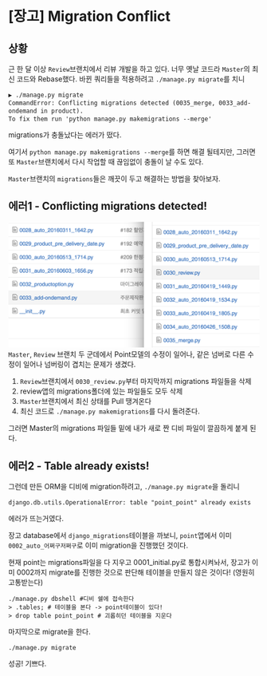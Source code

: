 # [장고] Migration Conflict

## 상황
근 한 달 이상 `Review`브랜치에서 리뷰 개발을 하고 있다.
너무 옛날 코드라 `Master`의 최신 코드와 Rebase했다.
바뀐 쿼리들을 적용하려고 `./manage.py migrate`를 치니
```shell
▶ ./manage.py migrate
CommandError: Conflicting migrations detected (0035_merge, 0033_add-ondemand in product).
To fix them run 'python manage.py makemigrations --merge'
```
migrations가 충돌났다는 에러가 떴다.

여기서 `python manage.py makemigrations --merge`를 하면 해결 될테지만, 그러면 또 `Master`브랜치에서 다시 작업할 때 끊임없이 충돌이 날 수도 있다.

`Master`브랜치의 `migrations`들은 깨끗이 두고 해결하는 방법을 찾아보자.

## 에러1 - Conflicting migrations detected!
![branch image](../img/django-migration-conflict/1.png "branch image")
`Master`, `Review` 브랜치 두 군데에서 Point모델의 수정이 일어나, 같은 넘버로 다른 수정이 일어나 넘버링이 겹치는 문제가 생겼다. 

1. `Review`브랜치에서 `0030_review.py`부터 마지막까지 migrations 파일들을 삭제
2. review앱의 migrations폴더에 있는 파일들도 모두 삭제
3. `Master`브랜치에서 최신 상태를 Pull 땡겨온다
4. 최신 코드로 `./manage.py makemigrations`를 다시 돌려준다.

그러면 Master의 migrations 파일들 밑에 내가 새로 짠 디비 파일이 깔끔하게 붙게 된다.

## 에러2 - Table already exists!
그런데 만든 ORM을 디비에 migration하려고, `./manage.py migrate`을 돌리니
```shell
django.db.utils.OperationalError: table "point_point" already exists   
```
에러가 뜨는거였다.

장고 database에서 `django_migrations`테이블을 까보니, `point`앱에서 이미 `0002_auto_어쩌구저쩌구`로 이미 migration을 진행했던 것이다.

현재 point는 migrations파일을 다 지우고 0001_initial.py로 통합시켜놔서, 장고가 이미 0002까지 migrate를 진행한 것으로 판단해 테이블을 만들지 않은 것이다!
(영원히 고통받는다)

```shell
./manage.py dbshell #디비 쉘에 접속한다
> .tables; # 테이블을 본다 -> point테이블이 있다!
> drop table point_point # 괴롭히던 테이블을 지운다
```

마지막으로 migrate을 한다.
```shell
./manage.py migrate
```

성공! 기쁘다.

